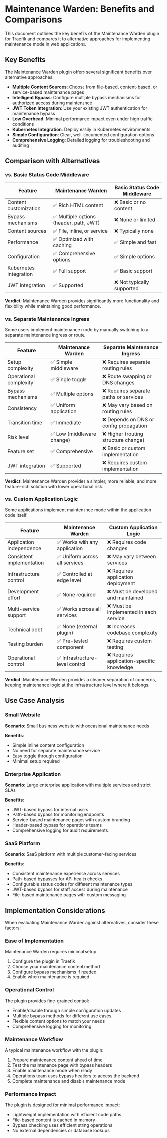 # Maintenance Warden: Benefits and Comparisons

This document outlines the key benefits of the Maintenance Warden plugin for Traefik and compares it to alternative approaches for implementing maintenance mode in web applications.

## Key Benefits

The Maintenance Warden plugin offers several significant benefits over alternative approaches:

- **Multiple Content Sources**: Choose from file-based, content-based, or service-based maintenance pages
- **Intelligent Bypass**: Configure multiple bypass mechanisms for authorized access during maintenance
- **JWT Token Integration**: Use your existing JWT authentication for maintenance bypass
- **Low Overhead**: Minimal performance impact even under high traffic conditions
- **Kubernetes Integration**: Deploy easily in Kubernetes environments
- **Simple Configuration**: Clear, well-documented configuration options
- **Comprehensive Logging**: Detailed logging for troubleshooting and auditing

## Comparison with Alternatives

### vs. Basic Status Code Middleware

| Feature | Maintenance Warden | Basic Status Code Middleware |
|---------|-------------------|----------------------------|
| Content customization | ✅ Rich HTML content | ❌ Basic or no content |
| Bypass mechanisms | ✅ Multiple options (header, path, JWT) | ❌ None or limited |
| Content sources | ✅ File, inline, or service | ❌ Typically none |
| Performance | ✅ Optimized with caching | ✅ Simple and fast |
| Configuration | ✅ Comprehensive options | ✅ Simple options |
| Kubernetes integration | ✅ Full support | ✅ Basic support |
| JWT integration | ✅ Supported | ❌ Not typically supported |

**Verdict**: Maintenance Warden provides significantly more functionality and flexibility while maintaining good performance.

### vs. Separate Maintenance Ingress

Some users implement maintenance mode by manually switching to a separate maintenance ingress or route.

| Feature | Maintenance Warden | Separate Maintenance Ingress |
|---------|-------------------|----------------------------|
| Setup complexity | ✅ Simple middleware | ❌ Requires separate routing rules |
| Operational complexity | ✅ Single toggle | ❌ Route swapping or DNS changes |
| Bypass mechanisms | ✅ Multiple options | ❌ Requires separate paths or services |
| Consistency | ✅ Uniform application | ❌ May vary based on routing rules |
| Transition time | ✅ Immediate | ❌ Depends on DNS or config propagation |
| Risk level | ✅ Low (middleware change) | ❌ Higher (routing structure change) |
| Feature set | ✅ Comprehensive | ❌ Basic or custom implementation |
| JWT integration | ✅ Supported | ❌ Requires custom implementation |

**Verdict**: Maintenance Warden provides a simpler, more reliable, and more feature-rich solution with lower operational risk.

### vs. Custom Application Logic

Some applications implement maintenance mode within the application code itself.

| Feature | Maintenance Warden | Custom Application Logic |
|---------|-------------------|--------------------------|
| Application independence | ✅ Works with any application | ❌ Requires code changes |
| Consistent implementation | ✅ Uniform across all services | ❌ May vary between services |
| Infrastructure control | ✅ Controlled at edge level | ❌ Requires application deployment |
| Development effort | ✅ None required | ❌ Must be developed and maintained |
| Multi-service support | ✅ Works across all services | ❌ Must be implemented in each service |
| Technical debt | ✅ None (external plugin) | ❌ Increases codebase complexity |
| Testing burden | ✅ Pre-tested component | ❌ Requires custom testing |
| Operational control | ✅ Infrastructure-level control | ❌ Requires application-specific knowledge |

**Verdict**: Maintenance Warden provides a cleaner separation of concerns, keeping maintenance logic at the infrastructure level where it belongs.

## Use Case Analysis

### Small Website

**Scenario**: Small business website with occasional maintenance needs

**Benefits**:
- Simple inline content configuration
- No need for separate maintenance service
- Easy toggle through configuration
- Minimal setup required

### Enterprise Application

**Scenario**: Large enterprise application with multiple services and strict SLAs

**Benefits**:
- JWT-based bypass for internal users
- Path-based bypass for monitoring endpoints
- Service-based maintenance pages with custom branding
- Header-based bypass for operations teams
- Comprehensive logging for audit requirements

### SaaS Platform

**Scenario**: SaaS platform with multiple customer-facing services

**Benefits**:
- Consistent maintenance experience across services
- Path-based bypasses for API health checks
- Configurable status codes for different maintenance types
- JWT-based bypass for staff access during maintenance
- File-based maintenance pages with custom messaging

## Implementation Considerations

When evaluating Maintenance Warden against alternatives, consider these factors:

### Ease of Implementation

Maintenance Warden requires minimal setup:
1. Configure the plugin in Traefik
2. Choose your maintenance content method
3. Configure bypass mechanisms if needed
4. Enable when maintenance is required

### Operational Control

The plugin provides fine-grained control:
- Enable/disable through simple configuration updates
- Multiple bypass methods for different use cases
- Flexible content options to match your needs
- Comprehensive logging for monitoring

### Maintenance Workflow

A typical maintenance workflow with the plugin:
1. Prepare maintenance content ahead of time
2. Test the maintenance page with bypass headers
3. Enable maintenance mode when ready
4. Operations team uses bypass headers to access the backend
5. Complete maintenance and disable maintenance mode

### Performance Impact

The plugin is designed for minimal performance impact:
- Lightweight implementation with efficient code paths
- File-based content is cached in memory
- Bypass checking uses efficient string operations
- No external dependencies or database lookups 